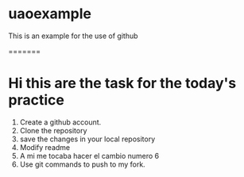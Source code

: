 # uaoexample
This is an example for the use of github


=======
# Hi this are the task for the today's practice

1. Create a github account.
2. Clone the repository
4. save the changes in your local repository
5. Modify readme
6. A mi me tocaba hacer el cambio numero 6
8. Use git commands to push to my fork.

